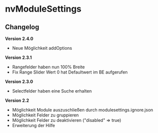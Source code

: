 ﻿nvModuleSettings
=========

Changelog
---------
<b>Version 2.4.0</b>
- Neue Möglichkeit addOptions

<b>Version 2.3.1</b>
- Rangefelder haben nun 100% Breite
- Fix Range Slider Wert 0 hat Defaultwert im BE aufgerufen

<b>Version 2.3.0</b>
- Selectfelder haben eine Suche erhalten

<b>Version 2.2</b>
- Möglichkeit Module auszuschließen durch modulesettings.ignore.json
- Möglichkeit Felder zu gruppieren
- Möglichkeit Felder zu deaktivieren ("disabled" => true)
- Erweiterung der Hilfe